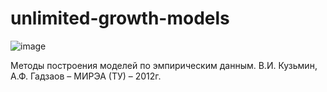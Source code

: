 # unlimited-growth-models

![image](https://user-images.githubusercontent.com/47636259/184230881-839a008c-c59b-461c-9f1f-e0ec01642a41.png)

Методы построения моделей по эмпирическим данным. В.И. Кузьмин, А.Ф. Гадзаов – МИРЭА (ТУ) – 2012г.
